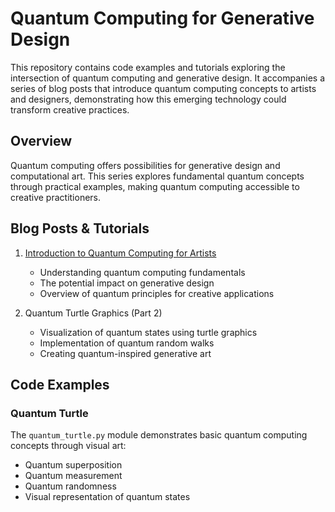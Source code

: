 # Quantum Computing for Generative Design

This repository contains code examples and tutorials exploring the intersection of quantum computing and generative design. It accompanies a series of blog posts that introduce quantum computing concepts to artists and designers, demonstrating how this emerging technology could transform creative practices.

## Overview

Quantum computing offers possibilities for generative design and computational art. This series explores fundamental quantum concepts through practical examples, making quantum computing accessible to creative practitioners.

## Blog Posts & Tutorials

1. [Introduction to Quantum Computing for Artists](https://francisbitonti.blog/posts/quantum_gen_p1/)
    - Understanding quantum computing fundamentals
    - The potential impact on generative design
    - Overview of quantum principles for creative applications

2. Quantum Turtle Graphics (Part 2)
    - Visualization of quantum states using turtle graphics
    - Implementation of quantum random walks
    - Creating quantum-inspired generative art

## Code Examples

### Quantum Turtle
The `quantum_turtle.py` module demonstrates basic quantum computing concepts through visual art:
- Quantum superposition
- Quantum measurement
- Quantum randomness
- Visual representation of quantum states